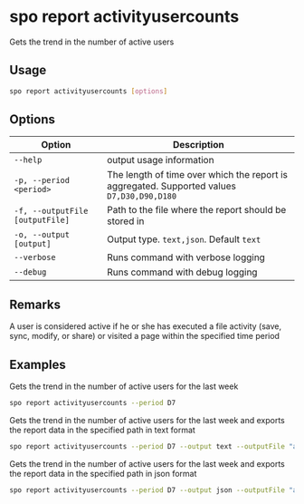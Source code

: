 # spo report activityusercounts

Gets the trend in the number of active users

## Usage

```sh
spo report activityusercounts [options]
```

## Options

Option|Description
------|-----------
`--help`|output usage information
`-p, --period <period>`|The length of time over which the report is aggregated. Supported values `D7,D30,D90,D180`
`-f, --outputFile [outputFile]`|Path to the file where the report should be stored in
`-o, --output [output]`|Output type. `text,json`. Default `text`
`--verbose`|Runs command with verbose logging
`--debug`|Runs command with debug logging

## Remarks

A user is considered active if he or she has executed a file activity (save, sync, modify, or share) or visited a page within the specified time period

## Examples

Gets the trend in the number of active users for the last week

```sh
spo report activityusercounts --period D7
```

Gets the trend in the number of active users for the last week and exports the report data in the specified path in text format

```sh
spo report activityusercounts --period D7 --output text --outputFile "activityusercounts.txt"
```

Gets the trend in the number of active users for the last week and exports the report data in the specified path in json format

```sh
spo report activityusercounts --period D7 --output json --outputFile "activityusercounts.json"
```
